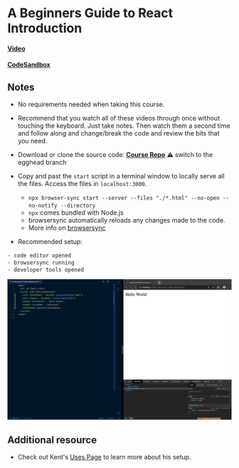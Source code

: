 # A Beginners Guide to React Introduction

#### [Video]()

#### [CodeSandbox](https://egghead.io/lessons/react-v2-00-a-beginners-guide-to-react-introduction?pl=a-beginners-guide-to-react-v2-6c4d)

## Notes 

- No requirements needed when taking this course.
- Recommend that you watch all of these videos through once without touching the keyboard. Just take notes. Then watch them a second time and follow along and change/break the code and review the bits that you need.
- Download or clone the source code: [**Course Repo**](https://github.com/kentcdodds/beginners-guide-to-react/tree/egghead) **⚠** switch to the egghead branch


- Copy and past the `start` script in a terminal window to locally serve all the files. Access the files in `localhost:3000`.
  - `npx browser-sync start --server --files "./*.html" --no-open --no-notify --directory`
  - `npx` comes bundled with Node.js
  - browsersync automatically reloads any changes made to the code.
  - More info on [browsersync](https://github.com/wesbos/browser-sync-remote-example)

- Recommended setup:

```
- code editor opened
- browsersync running
- developer tools opened
```

![img](/images/setup.png)

## Additional resource

- Check out Kent's [Uses Page](https://kentcdodds.com/uses/) to learn more about his setup.

